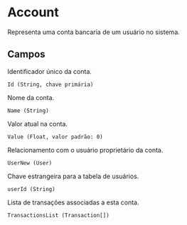 # Account
Representa uma conta bancaria de um usuário no sistema.

## Campos


Identificador único da conta.

``Id (String, chave primária)``

Nome da conta.

``Name (String) ``

Valor atual na conta.

``Value (Float, valor padrão: 0)``

Relacionamento com o usuário proprietário da conta.

``UserNew (User)``

Chave estrangeira para a tabela de usuários.

``userId (String)``

Lista de transações associadas a esta conta.

``TransactionsList (Transaction[])``
